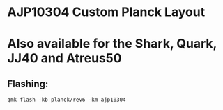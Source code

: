 # AJP10304 Custom Planck Layout
# Also available for the Shark, Quark, JJ40 and Atreus50

## Flashing:
`qmk flash -kb planck/rev6 -km ajp10304`
